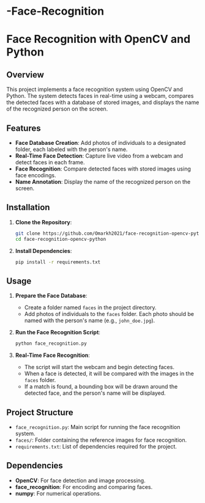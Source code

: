 # -Face-Recognition


# Face Recognition with OpenCV and Python

## Overview
This project implements a face recognition system using OpenCV and Python. The system detects faces in real-time using a webcam, compares the detected faces with a database of stored images, and displays the name of the recognized person on the screen.

## Features
- **Face Database Creation**: Add photos of individuals to a designated folder, each labeled with the person's name.
- **Real-Time Face Detection**: Capture live video from a webcam and detect faces in each frame.
- **Face Recognition**: Compare detected faces with stored images using face encodings.
- **Name Annotation**: Display the name of the recognized person on the screen.

## Installation
1. **Clone the Repository**:
    ```bash
    git clone https://github.com/Omarkh2021/face-recognition-opencv-python.git
    cd face-recognition-opencv-python
    ```

2. **Install Dependencies**:
    ```bash
    pip install -r requirements.txt
    ```

## Usage
1. **Prepare the Face Database**:
    - Create a folder named `faces` in the project directory.
    - Add photos of individuals to the `faces` folder. Each photo should be named with the person's name (e.g., `john_doe.jpg`).

2. **Run the Face Recognition Script**:
    ```bash
    python face_recognition.py
    ```

3. **Real-Time Face Recognition**:
    - The script will start the webcam and begin detecting faces.
    - When a face is detected, it will be compared with the images in the `faces` folder.
    - If a match is found, a bounding box will be drawn around the detected face, and the person's name will be displayed.

## Project Structure
- `face_recognition.py`: Main script for running the face recognition system.
- `faces/`: Folder containing the reference images for face recognition.
- `requirements.txt`: List of dependencies required for the project.

## Dependencies
- **OpenCV**: For face detection and image processing.
- **face_recognition**: For encoding and comparing faces.
- **numpy**: For numerical operations.
